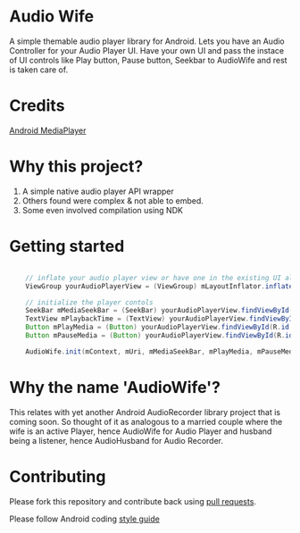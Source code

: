 Audio Wife
==========

A simple themable audio player library for Android. Lets you have an Audio Controller
for your Audio Player UI. Have your own UI and pass the instace of UI controls like
Play button, Pause button, Seekbar to AudioWife and rest is taken care of.


Credits
==========

[Android MediaPlayer](http://www.tutorialspoint.com/android/android_mediaplayer.htm)


Why this project?
====================
1. A simple native audio player API wrapper
2. Others found were complex & not able to embed.
3. Some even involved compilation using NDK


Getting started
====================
```java

	// inflate your audio player view or have one in the existing UI already.
	ViewGroup yourAudioPlayerView = (ViewGroup) mLayoutInflator.inflate(R.layout.playback_audio, mMediaPlayerContainer);

	// initialize the player contols
	SeekBar mMediaSeekBar = (SeekBar) yourAudioPlayerView.findViewById(R.id.mediaSeekBar);
	TextView mPlaybackTime = (TextView) yourAudioPlayerView.findViewById(R.id.playback_time);
	Button mPlayMedia = (Button) yourAudioPlayerView.findViewById(R.id.play);
	Button mPauseMedia = (Button) yourAudioPlayerView.findViewById(R.id.pause);

	AudioWife.init(mContext, mUri, mMediaSeekBar, mPlayMedia, mPauseMedia, mPlaybackTime);
```

Why the name 'AudioWife'?
=========================
This relates with yet another Android AudioRecorder library project that is coming soon. 
So thought of it as analogous to a married couple where the wife is an active Player, hence AudioWife
for Audio Player and husband being a listener, hence AudioHusband for Audio Recorder.


Contributing
=========================

Please fork this repository and contribute back using
[pull requests](https://github.com/jaydeepw/audio-wife/pulls).

Please follow Android coding [style guide](https://source.android.com/source/code-style.html)
